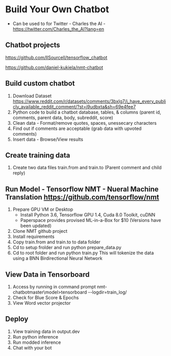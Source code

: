 # Build Your Own Chatbot
   - Can be used to for Twitter - Charles the AI - https://twitter.com/Charles_the_AI?lang=en

## Chatbot projects
https://github.com/llSourcell/tensorflow_chatbot

https://github.com/daniel-kukiela/nmt-chatbot

## Build custom chatbot
  1. Download Dataset https://www.reddit.com/r/datasets/comments/3bxlg7/i_have_every_publicly_available_reddit_comment/?st=j9udbxta&sh=69e4fee7
  2. Python code to build a chatbot database, tables, & columns (parent id, comments, parent data, body, subreddit, score)
  3. Clean data - Format/remove quotes, spaces, unessecary characters
  4. Find out if comments are acceptable (grab data with upvoted comments)
  5. Insert data - Browse/View results
  
## Create training data
  1. Create two data files train.from and train.to (Parent comment and child reply)

## Run Model - Tensorflow NMT - Nueral Machine Translation https://github.com/tensorflow/nmt
  1. Prepare GPU VM or Desktop 
     - Install Python 3.6, Tensorflow GPU 1.4, Cuda 8.0 Toolkit, cuDNN
     - Paperspace provides provised ML-in-a-Box for $10 (Versions have been updated)
  2. Clone NMT github project
  3. Install requirements
  4. Copy train.from and train.to to data folder
  5. Cd to setup frolder and run python prepare_data.py
  7. Cd to root folder and run python train.py This will tokenize the data using a BNN Birdirectional Neural Network
  
## View Data in Tensorboard 
  1. Access by running in command prompt nmt-chatbotmaster\model>tensorboard --logdir=train_log/
  1. Check for Blue Score & Epochs
  2. View Word vector projector
  
## Deploy 
  1. View training data in output.dev
  2. Run python inference
  3. Run modded inference
  4. Chat with your bot
  
  
  
  

  
